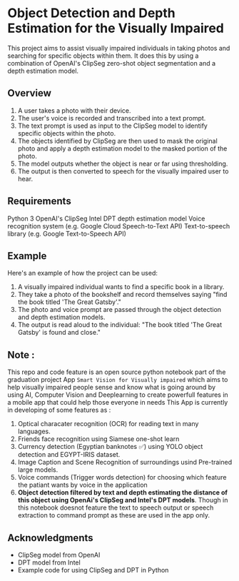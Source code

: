 # Object Detection and Depth Estimation for the Visually Impaired

This project aims to assist visually impaired individuals in taking photos and searching for specific objects within them. It does this by using a combination of OpenAI's ClipSeg zero-shot object segmentation and a depth estimation model.

## Overview

1. A user takes a photo with their device.
2. The user's voice is recorded and transcribed into a text prompt.
3. The text prompt is used as input to the ClipSeg model to identify specific objects within the photo.
4. The objects identified by ClipSeg are then used to mask the original photo and apply a depth estimation model to the masked portion of the photo.
5. The model outputs whether the object is near or far using thresholding.
6. The output is then converted to speech for the visually impaired user to hear.

## Requirements

Python 3
OpenAI's ClipSeg
Intel DPT depth estimation model
Voice recognition system (e.g. Google Cloud Speech-to-Text API)
Text-to-speech library (e.g. Google Text-to-Speech API)

## Example

Here's an example of how the project can be used:

1. A visually impaired individual wants to find a specific book in a library.
2. They take a photo of the bookshelf and record themselves saying "find the book titled 'The Great Gatsby'."
3. The photo and voice prompt are passed through the object detection and depth estimation models.
4. The output is read aloud to the individual: "The book titled 'The Great Gatsby' is found and close."

## Note :

This repo and code feature is an open source python notebook part of the graduation project App `Smart Vision for Visually impaired` which aims to help visually impaired people sense and know what is going around by using AI, Computer Vision and Deeplearning to create powerfull features in a mobile app that could help those everyone in needs
This App is currently in developing of some features as :
1. Optical characater recognition (OCR) for reading text in many languages.
2. Friends face recognition using Siamese one-shot learn
3. Currency detection (Egyptian banknotes ✅) using YOLO object detection and EGYPT-IRIS dataset.
4. Image Caption and Scene Recognition of surroundings usind Pre-trained large models.
5. Voice commands (Trigger words detection) for choosing which feature the patiant wants by voice in the application
6. **Object detection filtered by text and depth estimating the distance of this object using OpenAi's ClipSeg and Intel's DPT models**.
Though in this notebook doesnot feature the text to speech output or speech extraction to command prompt as these are used in the app only.

## Acknowledgments

- ClipSeg model from OpenAI
- DPT model from Intel
- Example code for using ClipSeg and DPT in Python
